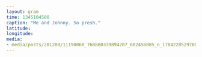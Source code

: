 ```yaml
---
layout: gram
time: 1345104580
caption: "Me and Johnny. So presh."
latitude: 
longitude: 
media:
- media/posts/201208/11190068_768880339894207_602456085_n_17842285297000351.jpg
---
```

